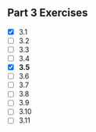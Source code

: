 ## Part 3 Exercises
- [x] 3.1
- [ ] 3.2
- [ ] 3.3
- [ ] 3.4
- [x] **3.5**
- [ ] 3.6
- [ ] 3.7
- [ ] 3.8
- [ ] 3.9
- [ ] 3.10
- [ ] 3.11

